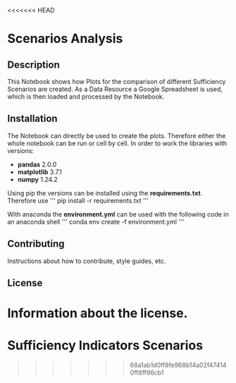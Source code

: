 <<<<<<< HEAD
# Scenarios Analysis

## Description

This Notebook shows how Plots for the comparison of different Sufficiency Scenarios are created. As a Data Resource a Google Spreadsheet is used, which is then loaded and processed by the Notebook.

## Installation

The Notebook can directly be used to create the plots. Therefore either the whole notebook can be run or cell by cell. In order to work the libraries with versions:
- __pandas__ 2.0.0
- __matplotlib__ 3.7.1
- __numpy__ 1.24.2 

Using pip the versions can be installed using the __requirements.txt__. Therefore use
'''
pip install -r requirements.txt
'''

With anaconda the __environment.yml__ can be used with the following code in an anaconda shell
'''
conda env create -f environment.yml
'''

## Contributing
Instructions about how to contribute, style guides, etc.

## License
Information about the license.
=======
# Sufficiency Indicators Scenarios
>>>>>>> 68a1ab1d0ff8fe968b14a02f474140ff8ff96cb1
